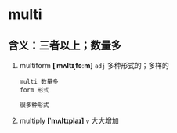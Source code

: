 # multi

## 含义：三者以上；数量多

1. multiform **[ˈmʌltɪˌfɔːm]** `adj` 多种形式的；多样的

   ```
   multi 数量多
   form 形式

   很多种形式
   ```

2. multiply **[ˈmʌltɪplaɪ]** `v` 大大增加
